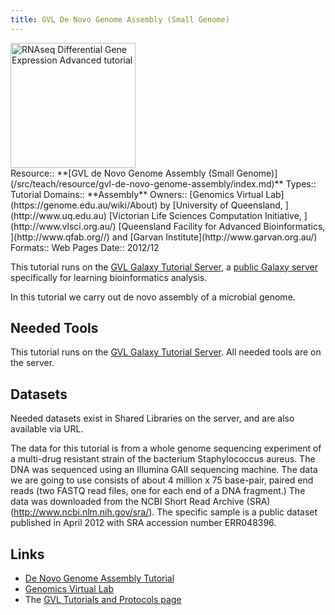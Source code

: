 ```yaml
---
title: GVL De Novo Genome Assembly (Small Genome)
---
```

<div class='center'>
<a href='https://docs.google.com/document/pub?id=1N3AB9ptISUu4zULqe1kXpVF0BDyGb5f5yzxWSJd_WNM'><img src="/src/public-galaxy-servers/GenomicsVirtualLab300.png" alt="RNAseq Differential Gene Expression Advanced tutorial" height="200" /></a>
</div>





<div class='deploymentbox'>
 Resource:: **[GVL de Novo Genome Assembly (Small Genome)](/src/teach/resource/gvl-de-novo-genome-assembly/index.md)**
 Types:: Tutorial
 Domains:: **Assembly** 
 Owners:: [Genomics Virtual Lab](https://genome.edu.au/wiki/About) by [University of Queensland, ](http://www.uq.edu.au) [Victorian Life Sciences Computation Initiative, ](http://www.vlsci.org.au/) [Queensland Facility for Advanced Bioinformatics, ](http://www.qfab.org//) and [Garvan Institute](http://www.garvan.org.au/)
 Formats:: Web Pages  
 Date:: 2012/12 
</div>

This tutorial runs on the [GVL Galaxy Tutorial Server](http://galaxy-tut.genome.edu.au/), a [public Galaxy server](/src/use/index.md) specifically for learning bioinformatics analysis.

In this tutorial we carry out de novo assembly of a microbial genome.

## Needed Tools

This tutorial runs on the [GVL Galaxy Tutorial Server](http://galaxy-tut.genome.edu.au/).  All needed tools are on the server.

## Datasets

Needed datasets exist in Shared Libraries on the server, and are also available via URL.

The data for this tutorial is from a whole genome sequencing experiment of a multi-drug resistant strain of the bacterium Staphylococcus aureus. The DNA was sequenced using an Illumina GAII sequencing machine. The data we are going to use consists of about 4 million x 75 base-pair, paired end reads (two FASTQ read files, one for each end of a DNA fragment.) The data was downloaded from the NCBI Short Read Archive (SRA) (http://www.ncbi.nlm.nih.gov/sra/). The specific sample is a public dataset published in April 2012 with SRA accession number ERR048396.

## Links

* [De Novo Genome Assembly Tutorial](https://docs.google.com/document/pub?id=1N3AB9ptISUu4zULqe1kXpVF0BDyGb5f5yzxWSJd_WNM)
* [Genomics Virtual Lab](https://genome.edu.au/wiki/GVL)
* The [GVL Tutorials and Protocols page](https://genome.edu.au/wiki/Learn)
